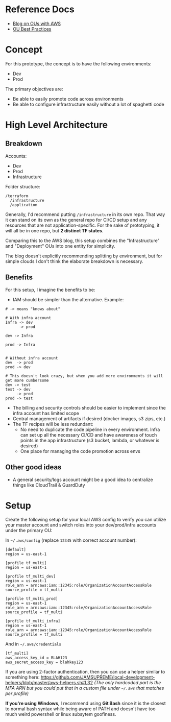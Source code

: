 # Reference Docs

- [Blog on OUs with AWS](https://aws.amazon.com/blogs/mt/best-practices-for-organizational-units-with-aws-organizations/)
- [OU Best Practices](https://aws.amazon.com/organizations/getting-started/best-practices/)

# Concept

For this prototype, the concept is to have the following environments:
- Dev
- Prod

The primary objectives are:
- Be able to easily promote code across environments
- Be able to configure infrastructure easily without a lot of spaghetti code

# High Level Architecture

## Breakdown

Accounts:
- Dev
- Prod
- Infrastructure

Folder structure:
```
/terraform
  /infrastructure
  /application
```

Generally, I'd recommend putting `/infrastructure` in its own repo. That way it can stand on its own as the general repo for CI/CD setup and any resources that are not application-specific. For the sake of prototyping, it will all be in one repo, but **2 distinct TF states**.

Comparing this to the AWS blog, this setup combines the "Infrastructure" and "Deployment" OUs into one entity for simplicity.

The blog doesn't explicitly recommending splitting by environment, but for simple clouds I don't think the elaborate breakdown is necessary.

## Benefits

For this setup, I imagine the benefits to be:
- IAM should be simpler than the alternative. Example:
```
# -> means "knows about"

# With infra account
Infra -> dev
      -> prod
      
dev -> Infra

prod -> Infra


# Without infra account
dev  -> prod
prod -> dev

# This doesn't look crazy, but when you add more environments it will get more cumbersome
dev -> test
test -> dev
     -> prod
prod -> test
```
- The billing and security controls should be easier to implement since the infra account has limited scope
- Central management of artifacts if desired (docker images, s3 zips, etc.)
- The TF recipes will be less redundant:
  - No need to duplicate the code pipeline in every environment. Infra can set up all the necessary CI/CD and have awareness of touch points in the app infrastructure (s3 bucket, lambda, or whatever is desired)
  - One place for managing the code promotion across envs
  
  
## Other good ideas

- A general security/logs account might be a good idea to centralize things like CloudTrail & GuardDuty
  
# Setup

Create the following setup for your local AWS config to verify you can utilize your master account and switch roles into your dev/prod/infra accounts under the primary OU:

In `~/.aws/config` (replace `12345` with correct account number):
```
[default]
region = us-east-1

[profile tf_multi]
region = us-east-1

[profile tf_multi_dev]
region = us-east-1
role_arn = arn:aws:iam::12345:role/OrganizationAccountAccessRole
source_profile = tf_multi

[profile tf_multi_prod]
region = us-east-1
role_arn = arn:aws:iam::12345:role/OrganizationAccountAccessRole
source_profile = tf_multi

[profile tf_multi_infra]
region = us-east-1
role_arn = arn:aws:iam::12345:role/OrganizationAccountAccessRole
source_profile = tf_multi
```

And in `~/.aws/credentials`
```
[tf_multi]
aws_access_key_id = BLAH123
aws_secret_access_key = blahkey123
```

If you are using 2-factor authentication, then you can use a helper similar to something here: https://github.com/JAMSUPREME/local-development-helpers/blob/master/aws-helpers.sh#L32 _(The only hardcoded part is the MFA ARN but you could put that in a custom file under `~/.aws` that matches per profile)_

**If you're using Windows**, I recommend using **Git Bash** since it is the closest to normal bash syntax while being aware of PATH and doesn't have too much weird powershell or linux subsytem goofiness.